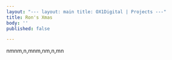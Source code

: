 ```yaml
---
layout: "--- layout: main title: OX1Digital | Projects ---"
title: Ron's Xmas
body: ''
published: false

---
```

nmnm,n,mnm,nm,n,mn